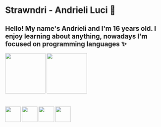 # Strawndri - Andrieli Luci 🌈

## Hello! My name's Andrieli and I'm 16 years old. I enjoy learning about anything, nowadays I'm focused on programming languages ✨ 

<div> 
  <img height="130em" src="">
  <img height="130em" src="https://github-readme-stats.vercel.app/api/top-langs/?username=strawndri&layout=compact&theme=radical">
</div>

#

<div>
  <img height="50em" src="https://cdn.jsdelivr.net/gh/devicons/devicon/icons/css3/css3-original.svg">
  <img height="50em" src="https://cdn.jsdelivr.net/gh/devicons/devicon/icons/html5/html5-original.svg">
  <img height="50em" src="https://cdn.jsdelivr.net/gh/devicons/devicon/icons/javascript/javascript-original.svg">
  <img height="50em" src="https://cdn.jsdelivr.net/gh/devicons/devicon/icons/python/python-original.svg">
</div>




